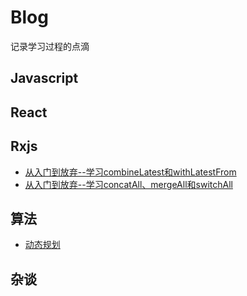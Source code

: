 # Blog
记录学习过程的点滴

## Javascript

## React

## Rxjs
- [从入门到放弃--学习combineLatest和withLatestFrom](https://github.com/Luefeng/Blog/issues/6)
- [从入门到放弃--学习concatAll、mergeAll和switchAll](https://github.com/Luefeng/Blog/issues/7)
## 算法
- [动态规划](https://github.com/Luefeng/Blog/issues/5)

## 杂谈
